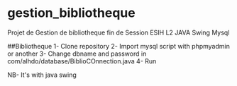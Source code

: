 # gestion_bibliotheque

Projet de Gestion de bibliotheque fin de Session ESIH L2
JAVA Swing
Mysql

##Bibliotheque
1- Clone repository
2- Import mysql script with phpmyadmin or another 
3- Change dbname and password in com/alhdo/database/BiblioCOnnection.java
4- Run

NB- It's with java swing 
